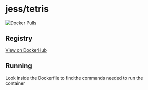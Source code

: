# jess/tetris

![Docker Pulls](https://img.shields.io/docker/pulls/jess/tetris)



## Registry

[View on DockerHub](https://hub.docker.com/r/jess/tetris)

## Running

Look inside the Dockerfile to find the commands needed to run the container
